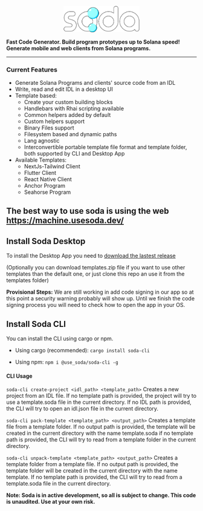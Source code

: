 <p align="center">
  <img  src="https://github.com/Web3-Builders-Alliance/soda/blob/main/assets/soda.png?raw=true"  width="200">
</p>  

**Fast Code Generator. Build program prototypes up to Solana speed! Generate mobile and web clients from Solana programs.**

---

### Current Features
-  Generate Solana Programs and clients' source code from an IDL
-  Write, read and edit IDL in a desktop UI
-  Template based:
	- Create your custom building blocks
	- Handlebars with Rhai scripting available
	- Common helpers added by default
	- Custom helpers support
	- Binary Files support
	- Filesystem based and dynamic paths
	- Lang agnostic
	- Interconvertible portable template file format and template folder, both supported by CLI and Desktop App 
-  Available Templates:
	- NextJs-Tailwind Client
	- Flutter Client
	- React Native Client
	- Anchor Program
	- Seahorse Program



## The best way to use soda is using the web https://machine.usesoda.dev/

## Install Soda Desktop
  
To install the Desktop App you need to [download the lastest release](https://github.com/Web3-Builders-Alliance/soda/releases)

(Optionally you can download templates.zip file if you want to use other templates than the default one, or just clone this repo an use it from the templates folder)

**Provisional Steps:** We are still working in add code signing in our app so at this point a security warning probably will show up. Until we finish the code signing process you will need to check how to open the app in your OS.

## Install Soda CLI

You can install the CLI using cargo or npm.
- Using cargo (recommended):
```cargo install soda-cli```

- Using npm:
```npm i @use_soda/soda-cli -g```

#### CLI Usage

```soda-cli create-project <idl_path> <template_path>```
Creates a new project from an IDL file.
If no template path is provided, the project will try to use a template.soda file in the current directory.
If no IDL path is provided, the CLI will try to open an idl.json file in the current directory.

```soda-cli pack-template <template_path> <output_path>```
Creates a template file from a template folder.
If no output path is provided, the template will be created in the current directory with the name template.soda
if no template path is provided, the CLI will try to read from a template folder in the current directory.

```soda-cli unpack-template <template_path> <output_path>```
Creates a template folder from a template file.
If no output path is provided, the template folder will be created in the current directory with the name template.
If no template path is provided, the CLI will try to read from a template.soda file in the current directory.


**Note: Soda is in active development, so all is subject to change. This code is unaudited. Use at your own risk.**
